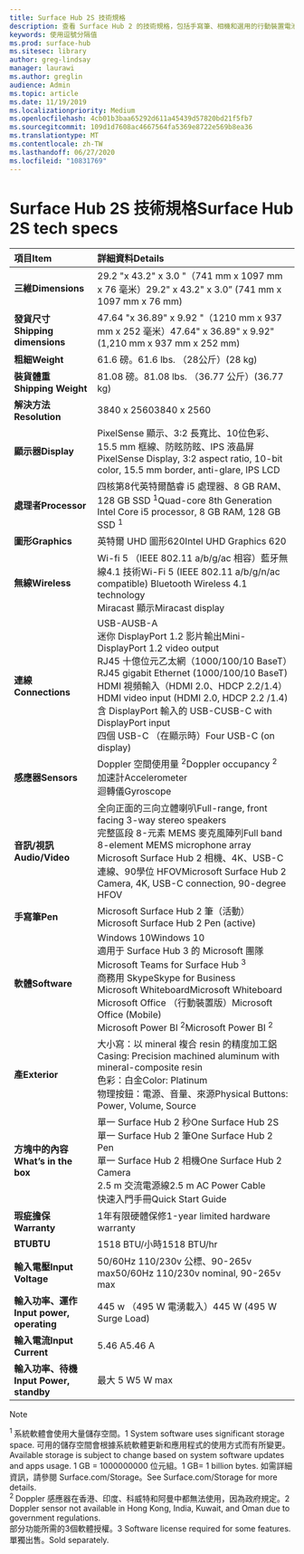 ```yaml
---
title: Surface Hub 2S 技術規格
description: 查看 Surface Hub 2 的技術規格，包括手寫筆、相機和選用的行動裝置電池規格。
keywords: 使用逗號分隔值
ms.prod: surface-hub
ms.sitesec: library
author: greg-lindsay
manager: laurawi
ms.author: greglin
audience: Admin
ms.topic: article
ms.date: 11/19/2019
ms.localizationpriority: Medium
ms.openlocfilehash: 4cb01b3baa65292d611a45439d57820bd21f5fb7
ms.sourcegitcommit: 109d1d7608ac4667564fa5369e8722e569b8ea36
ms.translationtype: MT
ms.contentlocale: zh-TW
ms.lasthandoff: 06/27/2020
ms.locfileid: "10831769"
---
```

# <span data-ttu-id="c5e7a-104">Surface Hub 2S 技術規格</span><span class="sxs-lookup"><span data-stu-id="c5e7a-104">Surface Hub 2S tech specs</span></span>

|**<span data-ttu-id="c5e7a-105">項目</span><span class="sxs-lookup"><span data-stu-id="c5e7a-105">Item</span></span>**|**<span data-ttu-id="c5e7a-106">詳細資料</span><span class="sxs-lookup"><span data-stu-id="c5e7a-106">Details</span></span>**|
|:------ |:--------- |
|**<span data-ttu-id="c5e7a-107">三維</span><span class="sxs-lookup"><span data-stu-id="c5e7a-107">Dimensions</span></span>**| <span data-ttu-id="c5e7a-108">29.2 "x 43.2" x 3.0 "（741 mm x 1097 mm x 76 毫米）</span><span class="sxs-lookup"><span data-stu-id="c5e7a-108">29.2" x 43.2" x 3.0” (741 mm x 1097 mm x 76 mm)</span></span> |
|**<span data-ttu-id="c5e7a-109">發貨尺寸</span><span class="sxs-lookup"><span data-stu-id="c5e7a-109">Shipping dimensions</span></span>**| <span data-ttu-id="c5e7a-110">47.64 "x 36.89" x 9.92 "（1210 mm x 937 mm x 252 毫米）</span><span class="sxs-lookup"><span data-stu-id="c5e7a-110">47.64" x 36.89" x 9.92" (1,210 mm x 937 mm x 252 mm)</span></span>|
|**<span data-ttu-id="c5e7a-111">粗細</span><span class="sxs-lookup"><span data-stu-id="c5e7a-111">Weight</span></span>**| <span data-ttu-id="c5e7a-112">61.6 磅。</span><span class="sxs-lookup"><span data-stu-id="c5e7a-112">61.6 lbs.</span></span> <span data-ttu-id="c5e7a-113">（28公斤）</span><span class="sxs-lookup"><span data-stu-id="c5e7a-113">(28 kg)</span></span> |
|**<span data-ttu-id="c5e7a-114">裝貨體重</span><span class="sxs-lookup"><span data-stu-id="c5e7a-114">Shipping Weight</span></span>**| <span data-ttu-id="c5e7a-115">81.08 磅。</span><span class="sxs-lookup"><span data-stu-id="c5e7a-115">81.08 lbs.</span></span> <span data-ttu-id="c5e7a-116">（36.77 公斤）</span><span class="sxs-lookup"><span data-stu-id="c5e7a-116">(36.77 kg)</span></span> |
|**<span data-ttu-id="c5e7a-117">解決方法</span><span class="sxs-lookup"><span data-stu-id="c5e7a-117">Resolution</span></span>**| <span data-ttu-id="c5e7a-118">3840 x 2560</span><span class="sxs-lookup"><span data-stu-id="c5e7a-118">3840 x 2560</span></span> |
|**<span data-ttu-id="c5e7a-119">顯示器</span><span class="sxs-lookup"><span data-stu-id="c5e7a-119">Display</span></span>**| <span data-ttu-id="c5e7a-120">PixelSense 顯示、3:2 長寬比、10位色彩、15.5 mm 框線、防眩防眩、IPS 液晶屏</span><span class="sxs-lookup"><span data-stu-id="c5e7a-120">PixelSense Display, 3:2 aspect ratio, 10-bit color, 15.5 mm border, anti-glare, IPS LCD</span></span> |
|**<span data-ttu-id="c5e7a-121">處理者</span><span class="sxs-lookup"><span data-stu-id="c5e7a-121">Processor</span></span>**| <span data-ttu-id="c5e7a-122">四核第8代英特爾酷睿 i5 處理器、8 GB RAM、128 GB SSD <sup> 1</span><span class="sxs-lookup"><span data-stu-id="c5e7a-122">Quad-core 8th Generation Intel Core i5 processor, 8 GB RAM, 128 GB SSD <sup>1</span></span></sup> |
|**<span data-ttu-id="c5e7a-123">圖形</span><span class="sxs-lookup"><span data-stu-id="c5e7a-123">Graphics</span></span>**| <span data-ttu-id="c5e7a-124">英特爾 UHD 圖形620</span><span class="sxs-lookup"><span data-stu-id="c5e7a-124">Intel UHD Graphics 620</span></span> |
|**<span data-ttu-id="c5e7a-125">無線</span><span class="sxs-lookup"><span data-stu-id="c5e7a-125">Wireless</span></span>**| <span data-ttu-id="c5e7a-126">Wi-fi 5 （IEEE 802.11 a/b/g/ac 相容）藍牙無線4.1 技術</span><span class="sxs-lookup"><span data-stu-id="c5e7a-126">Wi-Fi 5 (IEEE 802.11 a/b/g/n/ac compatible) Bluetooth Wireless 4.1 technology</span></span> <br> <span data-ttu-id="c5e7a-127">Miracast 顯示</span><span class="sxs-lookup"><span data-stu-id="c5e7a-127">Miracast display</span></span> |
|**<span data-ttu-id="c5e7a-128">連線</span><span class="sxs-lookup"><span data-stu-id="c5e7a-128">Connections</span></span>**| <span data-ttu-id="c5e7a-129">USB-A</span><span class="sxs-lookup"><span data-stu-id="c5e7a-129">USB-A</span></span> <br> <span data-ttu-id="c5e7a-130">迷你 DisplayPort 1.2 影片輸出</span><span class="sxs-lookup"><span data-stu-id="c5e7a-130">Mini-DisplayPort 1.2 video output</span></span> <br> <span data-ttu-id="c5e7a-131">RJ45 十億位元乙太網（1000/100/10 BaseT）</span><span class="sxs-lookup"><span data-stu-id="c5e7a-131">RJ45 gigabit Ethernet (1000/100/10 BaseT)</span></span> <br> <span data-ttu-id="c5e7a-132">HDMI 視頻輸入（HDMI 2.0、HDCP 2.2/1.4）</span><span class="sxs-lookup"><span data-stu-id="c5e7a-132">HDMI video input (HDMI 2.0, HDCP 2.2 /1.4)</span></span> <br> <span data-ttu-id="c5e7a-133">含 DisplayPort 輸入的 USB-C</span><span class="sxs-lookup"><span data-stu-id="c5e7a-133">USB-C with DisplayPort input</span></span> <br> <span data-ttu-id="c5e7a-134">四個 USB-C （在顯示時）</span><span class="sxs-lookup"><span data-stu-id="c5e7a-134">Four USB-C (on display)</span></span> |
|**<span data-ttu-id="c5e7a-135">感應器</span><span class="sxs-lookup"><span data-stu-id="c5e7a-135">Sensors</span></span>**| <span data-ttu-id="c5e7a-136">Doppler 空間使用量 <sup> 2</span><span class="sxs-lookup"><span data-stu-id="c5e7a-136">Doppler occupancy <sup>2</span></span></sup> <br> <span data-ttu-id="c5e7a-137">加速計</span><span class="sxs-lookup"><span data-stu-id="c5e7a-137">Accelerometer</span></span> <br> <span data-ttu-id="c5e7a-138">迴轉儀</span><span class="sxs-lookup"><span data-stu-id="c5e7a-138">Gyroscope</span></span> |
|**<span data-ttu-id="c5e7a-139">音訊/視訊</span><span class="sxs-lookup"><span data-stu-id="c5e7a-139">Audio/Video</span></span>**| <span data-ttu-id="c5e7a-140">全向正面的三向立體喇叭</span><span class="sxs-lookup"><span data-stu-id="c5e7a-140">Full-range, front facing 3-way stereo speakers</span></span> <br> <span data-ttu-id="c5e7a-141">完整區段 8-元素 MEMS 麥克風陣列</span><span class="sxs-lookup"><span data-stu-id="c5e7a-141">Full band 8-element MEMS microphone array</span></span> <br> <span data-ttu-id="c5e7a-142">Microsoft Surface Hub 2 相機、4K、USB-C 連線、90學位 HFOV</span><span class="sxs-lookup"><span data-stu-id="c5e7a-142">Microsoft Surface Hub 2 Camera, 4K, USB-C connection, 90-degree HFOV</span></span> |
|**<span data-ttu-id="c5e7a-143">手寫筆</span><span class="sxs-lookup"><span data-stu-id="c5e7a-143">Pen</span></span>**| <span data-ttu-id="c5e7a-144">Microsoft Surface Hub 2 筆（活動）</span><span class="sxs-lookup"><span data-stu-id="c5e7a-144">Microsoft Surface Hub 2 Pen (active)</span></span> |
|**<span data-ttu-id="c5e7a-145">軟體</span><span class="sxs-lookup"><span data-stu-id="c5e7a-145">Software</span></span>**| <span data-ttu-id="c5e7a-146">Windows 10</span><span class="sxs-lookup"><span data-stu-id="c5e7a-146">Windows 10</span></span> <br> <span data-ttu-id="c5e7a-147">適用于 Surface Hub 3 的 Microsoft 團隊 <sup></span><span class="sxs-lookup"><span data-stu-id="c5e7a-147">Microsoft Teams for Surface Hub <sup>3</span></span></sup> <br> <span data-ttu-id="c5e7a-148">商務用 Skype</span><span class="sxs-lookup"><span data-stu-id="c5e7a-148">Skype for Business</span></span> <br> <span data-ttu-id="c5e7a-149">Microsoft Whiteboard</span><span class="sxs-lookup"><span data-stu-id="c5e7a-149">Microsoft Whiteboard</span></span> <br> <span data-ttu-id="c5e7a-150">Microsoft Office （行動裝置版）</span><span class="sxs-lookup"><span data-stu-id="c5e7a-150">Microsoft Office (Mobile)</span></span> <br> <span data-ttu-id="c5e7a-151">Microsoft Power BI <sup> 2</span><span class="sxs-lookup"><span data-stu-id="c5e7a-151">Microsoft Power BI <sup>2</span></span></sup> |
|**<span data-ttu-id="c5e7a-152">產</span><span class="sxs-lookup"><span data-stu-id="c5e7a-152">Exterior</span></span>**| <span data-ttu-id="c5e7a-153">大小寫：以 mineral 複合 resin 的精度加工鋁</span><span class="sxs-lookup"><span data-stu-id="c5e7a-153">Casing: Precision machined aluminum with mineral-composite resin</span></span> <br> <span data-ttu-id="c5e7a-154">色彩：白金</span><span class="sxs-lookup"><span data-stu-id="c5e7a-154">Color: Platinum</span></span> <br> <span data-ttu-id="c5e7a-155">物理按鈕：電源、音量、來源</span><span class="sxs-lookup"><span data-stu-id="c5e7a-155">Physical Buttons: Power, Volume, Source</span></span> |
|**<span data-ttu-id="c5e7a-156">方塊中的內容</span><span class="sxs-lookup"><span data-stu-id="c5e7a-156">What’s in the box</span></span>**| <span data-ttu-id="c5e7a-157">單一 Surface Hub 2 秒</span><span class="sxs-lookup"><span data-stu-id="c5e7a-157">One Surface Hub 2S</span></span> <br> <span data-ttu-id="c5e7a-158">單一 Surface Hub 2 筆</span><span class="sxs-lookup"><span data-stu-id="c5e7a-158">One Surface Hub 2 Pen</span></span>  <br> <span data-ttu-id="c5e7a-159">單一 Surface Hub 2 相機</span><span class="sxs-lookup"><span data-stu-id="c5e7a-159">One Surface Hub 2 Camera</span></span> <br> <span data-ttu-id="c5e7a-160">2.5 m 交流電源線</span><span class="sxs-lookup"><span data-stu-id="c5e7a-160">2.5 m AC Power Cable</span></span> <br> <span data-ttu-id="c5e7a-161">快速入門手冊</span><span class="sxs-lookup"><span data-stu-id="c5e7a-161">Quick Start Guide</span></span> |
|**<span data-ttu-id="c5e7a-162">瑕疵擔保</span><span class="sxs-lookup"><span data-stu-id="c5e7a-162">Warranty</span></span>**| <span data-ttu-id="c5e7a-163">1年有限硬體保修</span><span class="sxs-lookup"><span data-stu-id="c5e7a-163">1-year limited hardware warranty</span></span> |
|**<span data-ttu-id="c5e7a-164">BTU</span><span class="sxs-lookup"><span data-stu-id="c5e7a-164">BTU</span></span>**| <span data-ttu-id="c5e7a-165">1518 BTU/小時</span><span class="sxs-lookup"><span data-stu-id="c5e7a-165">1518 BTU/hr</span></span> |
|**<span data-ttu-id="c5e7a-166">輸入電壓</span><span class="sxs-lookup"><span data-stu-id="c5e7a-166">Input Voltage</span></span>**| <span data-ttu-id="c5e7a-167">50/60Hz 110/230v 公標、90-265v max</span><span class="sxs-lookup"><span data-stu-id="c5e7a-167">50/60Hz 110/230v nominal, 90-265v max</span></span> |
|**<span data-ttu-id="c5e7a-168">輸入功率、運作</span><span class="sxs-lookup"><span data-stu-id="c5e7a-168">Input power, operating</span></span>**| <span data-ttu-id="c5e7a-169">445 w （495 W 電湧載入）</span><span class="sxs-lookup"><span data-stu-id="c5e7a-169">445 W (495 W Surge Load)</span></span> |
|**<span data-ttu-id="c5e7a-170">輸入電流</span><span class="sxs-lookup"><span data-stu-id="c5e7a-170">Input Current</span></span>**| <span data-ttu-id="c5e7a-171">5.46 A</span><span class="sxs-lookup"><span data-stu-id="c5e7a-171">5.46 A</span></span> |
|**<span data-ttu-id="c5e7a-172">輸入功率、待機</span><span class="sxs-lookup"><span data-stu-id="c5e7a-172">Input Power, standby</span></span>**| <span data-ttu-id="c5e7a-173">最大 5 W</span><span class="sxs-lookup"><span data-stu-id="c5e7a-173">5 W max</span></span>  |

> [!NOTE]
> <sup><span data-ttu-id="c5e7a-174">1 </sup> 系統軟體會使用大量儲存空間。</span><span class="sxs-lookup"><span data-stu-id="c5e7a-174">1</sup> System software uses significant storage space.</span></span> <span data-ttu-id="c5e7a-175">可用的儲存空間會根據系統軟體更新和應用程式的使用方式而有所變更。</span><span class="sxs-lookup"><span data-stu-id="c5e7a-175">Available storage is subject to change based on system software updates and apps usage.</span></span> <span data-ttu-id="c5e7a-176">1 GB = 1000000000 位元組。</span><span class="sxs-lookup"><span data-stu-id="c5e7a-176">1 GB= 1 billion bytes.</span></span> <span data-ttu-id="c5e7a-177">如需詳細資訊，請參閱 Surface.com/Storage。</span><span class="sxs-lookup"><span data-stu-id="c5e7a-177">See Surface.com/Storage for more details.</span></span> <br> <sup><span data-ttu-id="c5e7a-178">2 </sup> Doppler 感應器在香港、印度、科威特和阿曼中都無法使用，因為政府規定。</span><span class="sxs-lookup"><span data-stu-id="c5e7a-178">2</sup> Doppler sensor not available in Hong Kong, India, Kuwait, and Oman  due to government regulations.</span></span>
<br> <sup><span data-ttu-id="c5e7a-179"></sup>部分功能所需的3個軟體授權。</span><span class="sxs-lookup"><span data-stu-id="c5e7a-179">3</sup> Software license required for some features.</span></span> <span data-ttu-id="c5e7a-180">單獨出售。</span><span class="sxs-lookup"><span data-stu-id="c5e7a-180">Sold separately.</span></span><br> 
